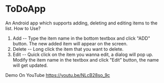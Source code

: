 # ToDoApp
An Android app which supports adding, deleting and editing items to the list.
How to Use?
1. Add --
  Type the item name in the bottom textbox and click "ADD" button. The new added item will appear on the screen.
2. Delete --
  Long click the item that you want to delete.
3. Edit --
  Quick click on the item you wanna edit, a dialog will pop up. 
  Modify the item name in the textbox and click "Edit" button, the name will get updated.
  
Demo On YouTube
https://youtu.be/NLcB28so_9c
  
